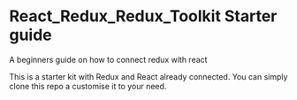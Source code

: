 # React_Redux_Redux_Toolkit Starter guide

A beginners guide on how to connect redux with react

This is a starter kit with Redux and React already connected. You can simply clone this repo a customise it to your need.
